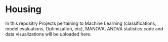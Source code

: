 # Housing

In this repositry Projects pertaining to Machine Learning (classifications, model evaluations, Optimization, etc), MANOVA, ANOVA statistics code and data visualizations will be uploaded here.
